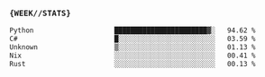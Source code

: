### `{WEEK//STATS}` 
<!--START_SECTION:waka-->

```txt
Python                    ███████████████████████▓░   94.62 %
C#                        █░░░░░░░░░░░░░░░░░░░░░░░░   03.59 %
Unknown                   ▒░░░░░░░░░░░░░░░░░░░░░░░░   01.13 %
Nix                       ░░░░░░░░░░░░░░░░░░░░░░░░░   00.41 %
Rust                      ░░░░░░░░░░░░░░░░░░░░░░░░░   00.13 %
```

<!--END_SECTION:waka-->
